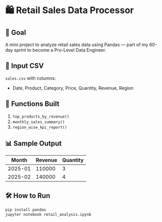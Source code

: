 # 🛍️ Retail Sales Data Processor

## 🚀 Goal
A mini project to analyze retail sales data using Pandas — part of my 60-day sprint to become a Pro-Level Data Engineer.

## 📁 Input CSV
`sales.csv` with columns:
- Date, Product, Category, Price, Quantity, Revenue, Region

## 🧠 Functions Built
1. `top_products_by_revenue()`  
2. `monthly_sales_summary()`  
3. `region_wise_kpi_report()`

## 📊 Sample Output
| Month   | Revenue | Quantity |
|---------|---------|----------|
| 2025-01 | 110000  | 3        |
| 2025-02 | 140000  | 4        |

## 🛠️ How to Run
```bash
pip install pandas
jupyter notebook retail_analysis.ipynb

